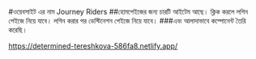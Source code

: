 #ওয়েবসাইট এর নাম Journey Riders
##হোমপেইজের জন্য চারটি আইটেম আছে। ক্লিক করলে লগিন পেইজে নিয়ে যাবে। লগিন করার পর ডেস্টিনেশন পেইজে নিয়ে যাবে।
###এবং আলাদাভাবে কম্পোনেন্ট তৈরি করেছি।

https://determined-tereshkova-586fa8.netlify.app/